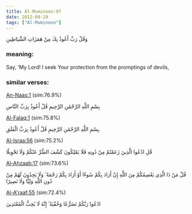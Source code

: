 ```yaml
---
title: Al-Muminoon:97
date: 2012-09-29
tags: ["Al-Muminoon"]
---
```

وَقُلْ رَبِّ أَعُوذُ بِكَ مِنْ هَمَزَاتِ الشَّيَاطِينِ
### meaning: 
Say, ‘My Lord! I seek Your protection from the promptings of devils,
### similar verses: 

[An-Naas:1](/114/1) (sim:76.9%)

بِسْمِ اللَّهِ الرَّحْمَٰنِ الرَّحِيمِ قُلْ أَعُوذُ بِرَبِّ النَّاسِ

[Al-Falaq:1](/113/1) (sim:75.8%)

بِسْمِ اللَّهِ الرَّحْمَٰنِ الرَّحِيمِ قُلْ أَعُوذُ بِرَبِّ الْفَلَقِ

[Al-Israa:56](/17/56) (sim:75.2%)

قُلِ ادْعُوا الَّذِينَ زَعَمْتُمْ مِنْ دُونِهِ فَلَا يَمْلِكُونَ كَشْفَ الضُّرِّ عَنْكُمْ وَلَا تَحْوِيلًا

[Al-Ahzaab:17](/33/17) (sim:73.6%)

قُلْ مَنْ ذَا الَّذِي يَعْصِمُكُمْ مِنَ اللَّهِ إِنْ أَرَادَ بِكُمْ سُوءًا أَوْ أَرَادَ بِكُمْ رَحْمَةً ۚ وَلَا يَجِدُونَ لَهُمْ مِنْ دُونِ اللَّهِ وَلِيًّا وَلَا نَصِيرًا

[Al-A'raaf:55](/7/55) (sim:72.4%)

ادْعُوا رَبَّكُمْ تَضَرُّعًا وَخُفْيَةً ۚ إِنَّهُ لَا يُحِبُّ الْمُعْتَدِينَ

